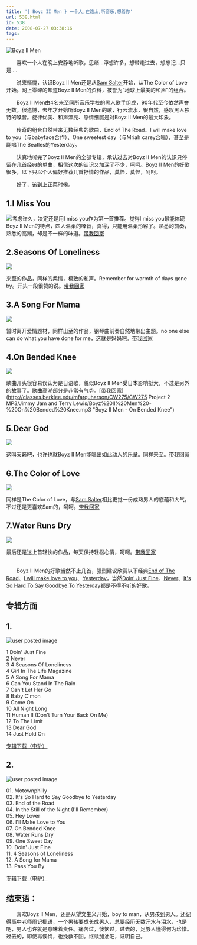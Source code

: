 ```yaml
---
title: '{ Boyz II Men } 一个人,在路上,听音乐,想着你'
url: 538.html
id: 538
date: 2008-07-27 03:38:16
tags:
---
```


![Boyz II Men](http://cai13.info/blog_pic/2008/07/boyz-ii-men.jpg)

　　喜欢一个人在晚上安静地听歌，思绪...浮想许多，想带走过去，想忘记...只是....

　　说来惭愧，认识Boyz II Men还是从[Sam Salter](http://blog.adriancheng.name/index.php/2008/07/24/sam-salter/ "Sam Salter")开始，从The Color of Love开始。网上零碎的知道Boyz II Men的资料，被誉为“地球上最美的和声”的组合。

　　Boyz II Men由4名来至同所音乐学校的黑人歌手组成，90年代至今依然声誉无数。很遗憾，去年才开始听Boyz II Men的歌，行云流水，很自然，感叹黑人独特的嗓音。旋律优美、和声漂亮、感情细腻是对Boyz II Men的最大印象。

　　传奇的组合自然带来无数经典的歌曲，End of The Road、I will make love to you（与babyface合作）、One sweetest day（与Mriah carey合唱）、甚至是翻唱The Beatles的Yesterday。

　　认真地听完了Boyz II Men的全部专辑，承认过去对Boyz II Men的认识只停留在几首经典的单曲，相信这次的认识又加深了不少，呵呵。Boyz II Men的好歌很多，以下只以个人偏好推荐几首抒情的作品，莫怪，莫怪，呵呵。

　　好了，该到上正菜时候。

1.I Miss You
------------

![](http://img.daqi.com/upload/2008-04-04/1207301159_00554_small.jpg)考虑许久，决定还是用I miss you作为第一首推荐。觉得I miss you最能体现Boyz II Men的特点，四人温柔的嗓音，真得，只能用温柔形容了。熟悉的前奏，熟悉的高潮，却是不一样的味道。[带我回家](http://podcache.cctv.com/published1/2007/10/20/pub1192855658872.wma "Boyz II Men - I Miss You")

2.Seasons Of Loneliness
-----------------------

![](http://img.daqi.com/upload/2008-03-28/1206688021_00593_small.jpg)

来至<Evolution>的作品，同样的柔情，极致的和声。Remember for warmth of days gone by。开头一段很赞的说。[带我回家](http://www.eden.rutgers.edu/~hess/Music/BIIM-4Seasons.mp3 "Boyz II Men - Seasons Of Loneliness")

3.A Song For Mama
-----------------

![](http://img.daqi.com/upload/2008-03-17/1205723521_00593_small.jpg)

暂时离开爱情题材，同样出至<Evolution>的作品，钢琴曲前奏自然地带出主题。no one else can do what you have done for me，这就是妈妈吧。[带我回家](http://www.zuiwan.net/study/download/A%20Song%20For%20Mama.mp3 "Boyz II Men - A Song For Mama")

4.On Bended Knee
----------------

![](http://img.daqi.com/upload/2006-08-29/1156824390_00142.jpg)

歌曲开头很容易误认为是日语歌，貌似Boyz II Men受日本影响挺大，不过是另外的故事了。歌曲高潮部分是非常有气势。[带我回家](http://classes.berklee.edu/mfarquharson/CW275/CW275 Project 2 MP3/Jimmy Jam and Terry Lewis/Boyz%20II%20Men%20-%20On%20Bended%20Knee.mp3 "Boyz II Men - On Bended Knee")

5.Dear God
----------

![](http://img.daqi.com/upload/2007-07-31/1185850943_00044_small.jpg) 

这叫天籁吧，也许也就Boyz II Men能唱出如此动人的乐章。同样来至<Evolution>。[带我回家](http://rm2.mtvtop.net/080807/mtvtop_40/boyzmenevoluti3/013.rm "Boyz II Men - Dear God")

6.The Color of Love
-------------------

![](http://img.daqi.com/upload/old/1142411229_small.jpg)

同样是The Color of Love，与[Sam Salter](http://blog.adriancheng.name/index.php/2008/07/24/sam-salter/ "Sam Salter")相比更觉一份成熟男人的底蕴和大气， 不过还是更喜欢Sam的，呵呵。[带我回家](http://www.lightningmp3.com/live/16923_02.thecoloroflove.mp3 "Boyz II Men - The Color of Love")

7.Water Runs Dry
----------------

![](http://img.daqi.com/upload/2008-07-24/1216878528_00593_small.jpg)

最后还是送上首轻快的作品，每天保持轻松心情，呵呵。[带我回家](http://eden.rutgers.edu/~hess/Music/BIIM-WaterRunsDry.mp3 "Boyz II Men - Water Runs Dry")

[  
](http://rm2.mtvtop.net/080807/mtvtop_40/boyzmenevoluti3/013.rm?tflag=1217097008&pin=fc55d677aadc222ccd65e04bd1939a28&ip=121.34.147.228 "http://rm2.mtvtop.net/080807/mtvtop_40/boyzmenevoluti3/013.rm?tflag=1217097008&pin=fc55d677aadc222ccd65e04bd1939a28&ip=121.34.147.228<br />
")　　Boyz II Men的好歌当然不止几首，强烈建议欣赏以下经典[End of The Road](http://www.tudou.com/programs/view/Q5Lknw8k1uY/)、[I will make love to you](http://dv.ouou.com/play/v_e42b6b154577c.html)、[Yesterday](http://www.tudou.com/programs/view/npxZRhKh3TU/)，当然[Doin' Just Fine](http://www.tudou.com/programs/view/1_nr-33RypI/)、[Never](http://www.tudou.com/programs/view/T6epRyvakCo/)、[It's So Hard To Say Goodbye To Yesterday](http://www.tudou.com/programs/view/C6kK6Y0VL9Y/)都是不得不听的好歌。

专辑方面
----

1.<Evolution>
-------------

![user posted image](http://images.amazon.com/images/P/B000001ANR.01._SCLZZZZZZZ_.jpg)

1 Doin' Just Fine  
2 Never  
3 4 Seasons Of Loneliness  
4 Girl In The Life Magazine  
5 A Song For Mama  
6 Can You Stand In The Rain  
7 Can't Let Her Go  
8 Baby C'mon  
9 Come On  
10 All Night Long  
11 Human II (Don't Turn Your Back On Me)  
12 To The Limit  
13 Dear God  
14 Just Hold On

[专辑下载（电驴）](ed2k://|file|Boyz.II.Men.-.[Evolution].专辑.(mp3).rar|96035338|24d660e4a2e9833d94ea51e4f1666f6e|h=7I7P5UIEYCT5MK6NATOLJPYEA6X2TNWI|/ "Boyz II Men -《进化》(Evolution)[MP3!]")

  

2.<Legacy The Greatest Hits Collection>
---------------------------------------

![user posted image](http://images.amazon.com/images/P/B00005QZ1S.01.LZZZZZZZ.jpg)

01\. Motownphilly  
02\. It's So Hard to Say Goodbye to Yesterday  
03\. End of the Road  
04\. In the Still of the Night (I'll Remember)  
05\. Hey Lover  
06\. I'll Make Love to You  
07\. On Bended Knee  
08\. Water Runs Dry  
09\. One Sweet Day  
10\. Doin' Just Fine  
11\. 4 Seasons of Loneliness  
12\. A Song for Mama  
13\. Pass You By

[专辑下载（电驴）](ed2k://|file|Boyz.II.Men.-.[Legacy.The.Greatest.Hits.Collection].专辑.(mp3).rar|81098631|34bbfef8020304981728c17f3487167b|h=J5MJKHIS7Q3IGSLV32B4KQ7DBITPFDYE|/ "Boyz II Men -《Boyz-II-Men精选辑》(Legacy The Greatest Hits Collection)[MP3!]")

结束语：
----

　　喜欢Boyz II Men，还是从望文生义开始，boy to man，从男孩到男人。还记得高中老师周记批语，一个男孩要成长成男人，总要经历无数汗水与泪水，也是吧，男人也许就是意味着责任。痛苦过，懊恼过，过去的，足够人懂得何为珍惜。过去的，即使再懊悔，也挽救不回。继续加油吧，证明自己。